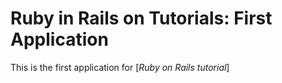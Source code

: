 # Ruby in Rails on Tutorials: First Application

This is the first application for [*Ruby on Rails tutorial*]